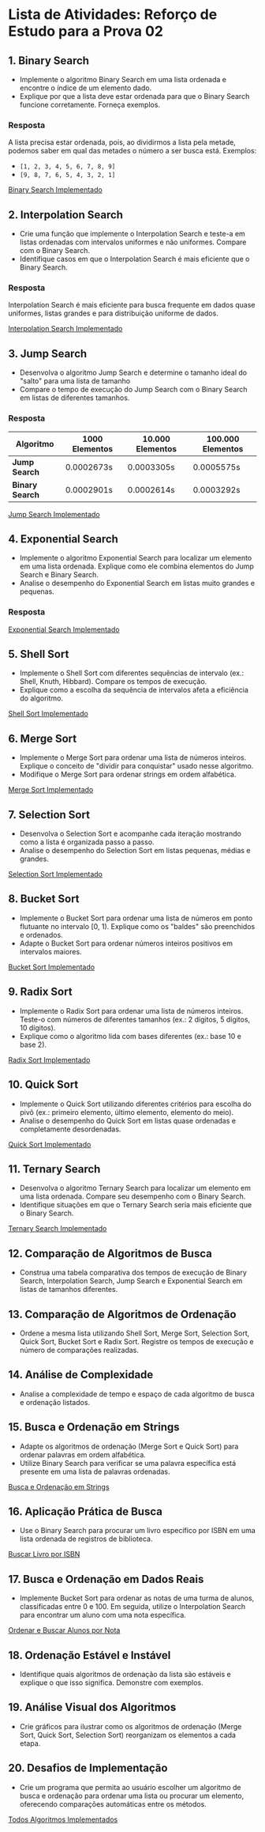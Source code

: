 # Lista de Atividades: Reforço de Estudo para a Prova 02

## 1. Binary Search
   - Implemente o algoritmo Binary Search em uma lista ordenada e encontre o índice de um elemento dado.
   - Explique por que a lista deve estar ordenada para que o Binary Search funcione corretamente. Forneça exemplos.

### Resposta
A lista precisa estar ordenada, pois, ao dividirmos a lista pela metade, podemos saber em qual das metades o número a ser busca está.
Exemplos:
- `[1, 2, 3, 4, 5, 6, 7, 8, 9]`
- `[9, 8, 7, 6, 5, 4, 3, 2, 1]`

[Binary Search Implementado](https://github.com/LuisFernandoPBPereira/SortAndSearchAlgoritms_CSharp/blob/main/SortAndSearchAlgoritms/SortAndSearchAlgoritms/Algoritms/Search/BinarySearch.cs)

## 2. Interpolation Search  
   - Crie uma função que implemente o Interpolation Search e teste-a em listas ordenadas com intervalos uniformes e não uniformes. Compare com o Binary Search.
   - Identifique casos em que o Interpolation Search é mais eficiente que o Binary Search.

### Resposta
Interpolation Search é mais eficiente para busca frequente em dados quase uniformes, listas grandes e para distribuição uniforme de dados.

[Interpolation Search Implementado](https://github.com/LuisFernandoPBPereira/SortAndSearchAlgoritms_CSharp/blob/main/SortAndSearchAlgoritms/SortAndSearchAlgoritms/Algoritms/Search/InterpolationSearch.cs)

## 3. Jump Search
   - Desenvolva o algoritmo Jump Search e determine o tamanho ideal do "salto" para uma lista de tamanho 
   - Compare o tempo de execução do Jump Search com o Binary Search em listas de diferentes tamanhos.

### Resposta

| **Algoritmo**   | **1000 Elementos** | **10.000 Elementos** | **100.000 Elementos** |
|------------------|--------------------|-----------------------|------------------------|
| **Jump Search**  | 0.0002673s        | 0.0003305s           | 0.0005575s            |
| **Binary Search**| 0.0002901s        | 0.0002614s           | 0.0003292s            |


[Jump Search Implementado](https://github.com/LuisFernandoPBPereira/SortAndSearchAlgoritms_CSharp/blob/main/SortAndSearchAlgoritms/SortAndSearchAlgoritms/Algoritms/Search/JumpSearch.cs)

## 4. Exponential Search
   - Implemente o algoritmo Exponential Search para localizar um elemento em uma lista ordenada. Explique como ele combina elementos do Jump Search e Binary Search.
   - Analise o desempenho do Exponential Search em listas muito grandes e pequenas.

### Resposta


[Exponential Search Implementado](https://github.com/LuisFernandoPBPereira/SortAndSearchAlgoritms_CSharp/blob/main/SortAndSearchAlgoritms/SortAndSearchAlgoritms/Algoritms/Search/ExponentialSearch.cs)

## 5. Shell Sort
   - Implemente o Shell Sort com diferentes sequências de intervalo (ex.: Shell, Knuth, Hibbard). Compare os tempos de execução.
   - Explique como a escolha da sequência de intervalos afeta a eficiência do algoritmo.

[Shell Sort Implementado](https://github.com/LuisFernandoPBPereira/SortAndSearchAlgoritms_CSharp/blob/main/SortAndSearchAlgoritms/SortAndSearchAlgoritms/Algoritms/Sort/ShellSort.cs)

## 6. Merge Sort
   - Implemente o Merge Sort para ordenar uma lista de números inteiros. Explique o conceito de "dividir para conquistar" usado nesse algoritmo.
   - Modifique o Merge Sort para ordenar strings em ordem alfabética.

[Merge Sort Implementado](https://github.com/LuisFernandoPBPereira/SortAndSearchAlgoritms_CSharp/blob/main/SortAndSearchAlgoritms/SortAndSearchAlgoritms/Algoritms/Sort/MergeSort.cs)

## 7. Selection Sort
   - Desenvolva o Selection Sort e acompanhe cada iteração mostrando como a lista é organizada passo a passo.
   - Analise o desempenho do Selection Sort em listas pequenas, médias e grandes.

[Selection Sort Implementado](https://github.com/LuisFernandoPBPereira/SortAndSearchAlgoritms_CSharp/blob/main/SortAndSearchAlgoritms/SortAndSearchAlgoritms/Algoritms/Sort/SelectionSort.cs)

## 8. Bucket Sort
   - Implemente o Bucket Sort para ordenar uma lista de números em ponto flutuante no intervalo [0, 1). Explique como os "baldes" são preenchidos e ordenados.
   - Adapte o Bucket Sort para ordenar números inteiros positivos em intervalos maiores.

[Bucket Sort Implementado](https://github.com/LuisFernandoPBPereira/SortAndSearchAlgoritms_CSharp/blob/main/SortAndSearchAlgoritms/SortAndSearchAlgoritms/Algoritms/Sort/BucketSort.cs)

## 9. Radix Sort
   - Implemente o Radix Sort para ordenar uma lista de números inteiros. Teste-o com números de diferentes tamanhos (ex.: 2 dígitos, 5 dígitos, 10 dígitos).
   - Explique como o algoritmo lida com bases diferentes (ex.: base 10 e base 2).

[Radix Sort Implementado](https://github.com/LuisFernandoPBPereira/SortAndSearchAlgoritms_CSharp/blob/main/SortAndSearchAlgoritms/SortAndSearchAlgoritms/Algoritms/Sort/RadixSort.cs)

## 10. Quick Sort
   - Implemente o Quick Sort utilizando diferentes critérios para escolha do pivô (ex.: primeiro elemento, último elemento, elemento do meio).
   - Analise o desempenho do Quick Sort em listas quase ordenadas e completamente desordenadas.

[Quick Sort Implementado](https://github.com/LuisFernandoPBPereira/SortAndSearchAlgoritms_CSharp/blob/main/SortAndSearchAlgoritms/SortAndSearchAlgoritms/Algoritms/Sort/QuickSort.cs)
    
## 11. Ternary Search
   - Desenvolva o algoritmo Ternary Search para localizar um elemento em uma lista ordenada. Compare seu desempenho com o Binary Search.
   - Identifique situações em que o Ternary Search seria mais eficiente que o Binary Search.

[Ternary Search Implementado](https://github.com/LuisFernandoPBPereira/SortAndSearchAlgoritms_CSharp/blob/main/SortAndSearchAlgoritms/SortAndSearchAlgoritms/Algoritms/Search/TernarySearch.cs)

## 12. Comparação de Algoritmos de Busca
   - Construa uma tabela comparativa dos tempos de execução de Binary Search, Interpolation Search, Jump Search e Exponential Search em listas de tamanhos diferentes.

## 13. Comparação de Algoritmos de Ordenação
   - Ordene a mesma lista utilizando Shell Sort, Merge Sort, Selection Sort, Quick Sort, Bucket Sort e Radix Sort. Registre os tempos de execução e número de comparações realizadas.

## 14. Análise de Complexidade
   - Analise a complexidade de tempo e espaço de cada algoritmo de busca e ordenação listados.

## 15. Busca e Ordenação em Strings
   - Adapte os algoritmos de ordenação (Merge Sort e Quick Sort) para ordenar palavras em ordem alfabética.
   - Utilize Binary Search para verificar se uma palavra específica está presente em uma lista de palavras ordenadas.

[Busca e Ordenação em Strings](https://github.com/LuisFernandoPBPereira/SortAndSearchAlgoritms_CSharp/tree/main/SortAndSearchAlgoritms/BuscaEOrdenacaoStrings)

## 16. Aplicação Prática de Busca
   - Use o Binary Search para procurar um livro específico por ISBN em uma lista ordenada de registros de biblioteca.

[Buscar Livro por ISBN](https://github.com/LuisFernandoPBPereira/SortAndSearchAlgoritms_CSharp/tree/main/SortAndSearchAlgoritms/BinarySearchNaPratica)

## 17. Busca e Ordenação em Dados Reais
   - Implemente Bucket Sort para ordenar as notas de uma turma de alunos, classificadas entre 0 e 100. Em seguida, utilize o Interpolation Search para encontrar um aluno com uma nota específica.

[Ordenar e Buscar Alunos por Nota](https://github.com/LuisFernandoPBPereira/SortAndSearchAlgoritms_CSharp/tree/main/SortAndSearchAlgoritms/OrdenarNotas)

## 18. Ordenação Estável e Instável
   - Identifique quais algoritmos de ordenação da lista são estáveis e explique o que isso significa. Demonstre com exemplos.

## 19. Análise Visual dos Algoritmos  
   - Crie gráficos para ilustrar como os algoritmos de ordenação (Merge Sort, Quick Sort, Selection Sort) reorganizam os elementos a cada etapa.

## 20. Desafios de Implementação
   - Crie um programa que permita ao usuário escolher um algoritmo de busca e ordenação para ordenar uma lista ou procurar um elemento, oferecendo comparações automáticas entre os métodos.

[Todos Algoritmos Implementados](https://github.com/LuisFernandoPBPereira/SortAndSearchAlgoritms_CSharp/tree/main/SortAndSearchAlgoritms/SortAndSearchAlgoritms/Algoritms)

